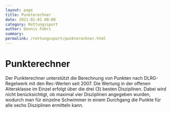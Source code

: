 ```yaml
---
layout: page
title: Punkterechner
date: 2021-01-01 00:00
category: Rettungssport
author: Dennis Fabri
summary: 
permalink: /rettungssport/punkterechner.html
---
```


# Punkterechner

Der Punkterechner unterstützt die Berechnung von Punkten nach DLRG-Regelwerk mit
den Rec-Werten seit 2007. Die Wertung in der offenen Altersklasse im Einzel erfolgt
über die drei (3) besten Disziplinen. Dabei wird nicht berücksichtigt, ob maximal
vier Disziplinen angegeben wurden, wodurch man für einzelne Schwimmer in einem
Durchgang die Punkte für alle sechs Disziplinen ermitteln kann.

<!-- markdownlint-disable MD013  MD033 MD037-->

<div id="Calculator" />
